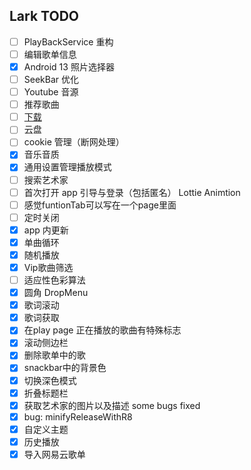 ## Lark TODO

- [ ] PlayBackService 重构
- [ ] 编辑歌单信息
- [x] Android 13 照片选择器
- [ ] SeekBar 优化
- [ ] Youtube 音源
- [ ] 推荐歌曲
- [ ] [下载](https://exoplayer.dev/downloading-media.html)
- [ ] 云盘
- [ ] cookie 管理（断网处理）
- [x] 音乐音质
- [x] 通用设置管理播放模式
- [ ] 搜索艺术家
- [ ] 首次打开 app 引导与登录（包括匿名） Lottie Animtion
- [ ]  感觉funtionTab可以写在一个page里面
- [ ]  定时关闭
- [x] app 内更新
- [x] 单曲循环
- [x] 随机播放
- [x] Vip歌曲筛选
- [ ] 适应性色彩算法
- [x] 圆角 DropMenu
- [x] 歌词滚动
- [x] 歌词获取
- [x] 在play page 正在播放的歌曲有特殊标志
- [x] 滚动侧边栏 
- [x] 删除歌单中的歌
- [x] snackbar中的背景色 
- [x] 切换深色模式
- [x] 折叠标题栏
- [x] 获取艺术家的图片以及描述 some bugs  fixed
- [x] bug: minifyReleaseWithR8
- [x] 自定义主题 
- [x] 历史播放
- [x] 导入网易云歌单 
